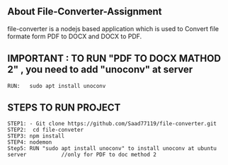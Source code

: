 ## About File-Converter-Assignment
file-converter is a nodejs based application which is used to Convert file formate form PDF to DOCX and DOCX to PDF.
## IMPORTANT : TO RUN "PDF TO DOCX MATHOD 2" , you need to add "unoconv" at server 
```
RUN:   sudo apt install unoconv
```

## STEPS TO RUN PROJECT
```
STEP1: - Git clone https://github.com/Saad77119/file-converter.git
STEP2:  cd file-conveter
STEP3: npm install
STEP4: nodemon
Step5: RUN "sudo apt install unoconv" to install unoconv at ubuntu server           //only for PDF to doc method 2 

```
